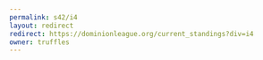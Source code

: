 ```yaml
---
permalink: s42/i4
layout: redirect
redirect: https://dominionleague.org/current_standings?div=i4
owner: truffles
---
```

